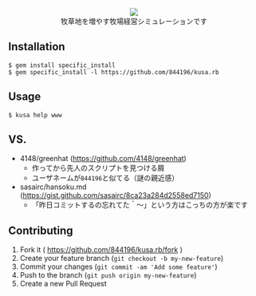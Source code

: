 <p align="center">
  <img src="https://raw.githubusercontent.com/wiki/844196/kusa.rb/images/www.png">
  <br>
  牧草地を増やす牧場経営シミュレーションです
</p>

## Installation

```shellsession
$ gem install specific_install
$ gem specific_install -l https://github.com/844196/kusa.rb
```

## Usage

```shellsession
$ kusa help www
```

## VS.

- 4148/greenhat (<https://github.com/4148/greenhat>)
    - 作ってから先人のスクリプトを見つける屑
    - ユーザネームが`844196`と似てる（謎の親近感）
- sasairc/hansoku.md (<https://gist.github.com/sasairc/8ca23a284d2558ed7150>)
    - 「昨日コミットするの忘れてた＾〜」という方はこっちの方が楽です

## Contributing

1. Fork it ( https://github.com/844196/kusa.rb/fork )
2. Create your feature branch (`git checkout -b my-new-feature`)
3. Commit your changes (`git commit -am 'Add some feature'`)
4. Push to the branch (`git push origin my-new-feature`)
5. Create a new Pull Request
